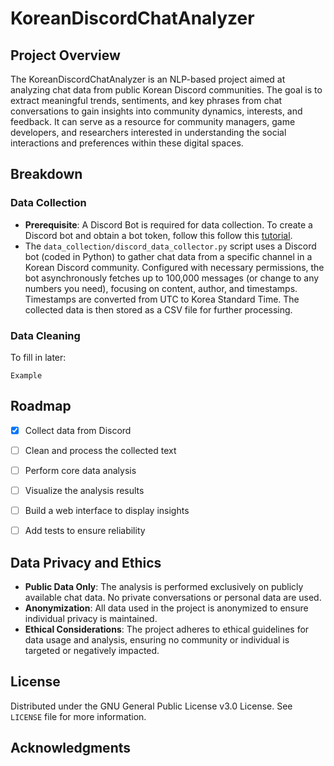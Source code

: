# KoreanDiscordChatAnalyzer
## Project Overview

The KoreanDiscordChatAnalyzer is an NLP-based project aimed at analyzing chat data from public Korean Discord communities. The goal is to extract meaningful trends, sentiments, and key phrases from chat conversations to gain insights into community dynamics, interests, and feedback. It can serve as a resource for community managers, game developers, and researchers interested in understanding the social interactions and preferences within these digital spaces.

## Breakdown

### Data Collection

* **Prerequisite**: A Discord Bot is required for data collection. To create a Discord bot and obtain a bot token, follow this follow this [tutorial](https://hackernoon.com/creating-a-python-discord-bot-how-to-get-data-for-analysis).
* The `data_collection/discord_data_collector.py` script uses a Discord bot (coded in Python) to gather chat data from a specific channel in a Korean Discord community. Configured with necessary permissions, the bot asynchronously fetches up to 100,000 messages (or change to any numbers you need), focusing on content, author, and timestamps. Timestamps are converted from UTC to Korea Standard Time. The collected data is then stored as a CSV file for further processing.

### Data Cleaning

To fill in later:

```
Example
```

## Roadmap

- [x] Collect data from Discord
  
- [ ] Clean and process the collected text
- [ ] Perform core data analysis
- [ ] Visualize the analysis results
- [ ] Build a web interface to display insights
- [ ] Add tests to ensure reliability

## Data Privacy and Ethics

- **Public Data Only**: The analysis is performed exclusively on publicly available chat data. No private conversations or personal data are used.
- **Anonymization**: All data used in the project is anonymized to ensure individual privacy is maintained.
- **Ethical Considerations**: The project adheres to ethical guidelines for data usage and analysis, ensuring no community or individual is targeted or negatively impacted.

## License

Distributed under the GNU General Public License v3.0 License. See `LICENSE` file for more information.

## Acknowledgments
